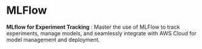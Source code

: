 # MLFlow

**MLflow for Experiment Tracking** : Master the use of MLFlow to track experiments, manage models, and seamlessly integrate with AWS Cloud for model management and deployment.

